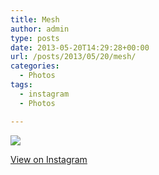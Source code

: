 ```yaml
---
title: Mesh
author: admin
type: posts
date: 2013-05-20T14:29:28+00:00
url: /posts/2013/05/20/mesh/
categories:
  - Photos
tags:
  - instagram
  - Photos

---
```

<img src="http://lobban.org/wordpress//HLIC/995ce9c22d288e2ea751df52d1108ed8.jpg" class="instagram-image" />

<p class="view-instagram">
  <a href="http://instagram.com/p/ZiXBkhqlrx/">View on Instagram</a>
</p>
